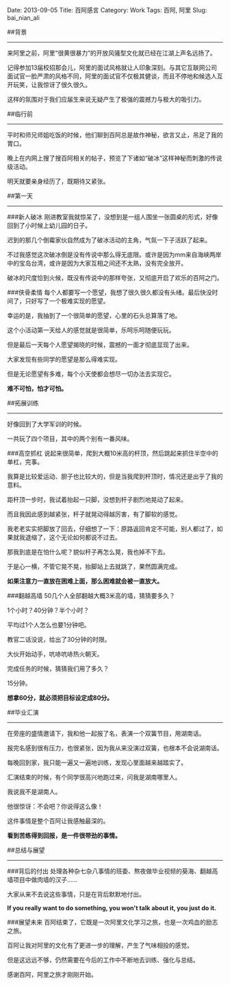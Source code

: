 Date: 2013-09-05
Title: 百阿感言
Category: Work
Tags: 百阿, 阿里
Slug: bai_nian_ali

##背景
* * *
来阿里之前，阿里“很黄很暴力”的开放风骚型文化就已经在江湖上声名远扬了。

记得参加13届校招那会儿，阿里的面试风格就让人印象深刻。与其它互联网公司面试官一脸严肃的风格不同，阿里的面试官不仅极其健谈，而且不停地和候选人互开玩笑，让我惊讶了很久很久。

这样的氛围对于我们应届生来说无疑产生了极强的震撼力与极大的吸引力。

##临行前
* * *
平时和师兄师姐吃饭的时候，他们聊到百阿总是故作神秘，欲言又止，吊足了我的胃口。

晚上在内网上搜了搜百阿相关的帖子，预览了下诸如“破冰”这样神秘而刺激的传说级活动。

明天就要亲身经历了，既期待又紧张。

##第一天
* * *
###新人破冰
刚进教室我就惊呆了，没想到是一组人围坐一张圆桌的形式，好像回到了小时候上幼儿园的日子。

迟到的那几个倒霉家伙自然成为了破冰活动的主角，气氛一下子活跃了起来。

不过我感觉这次破冰倒是没有传说中那么得无底限。或许是因为mm来自海峡两岸中的宝岛台湾，或许是因为大家互相之间还不太熟，没有完全放开。

破冰的尺度恰到火候，既没有传说中的那样夸张，又彻底开启了欢乐的百阿之门。

###侠骨柔情
每个人都要写一个愿望，我想了很久很久都没有头绪。最后快没时间了，只好写了一个极难实现的愿望。

幸运的是，我抽到了一个很简单的愿望，心里的石头总算落了地。

这个小活动第一天给人的感觉就是很简单，乐呵乐呵随便玩玩。

但是最后一天每个人愿望揭晓的时候，震撼的一面才彻底显现了出来。

大家发现有些同学的愿望是那么得难实现。

但是无论愿望有多难，每个小天使都会想尽一切办法去实现它。

**难不可怕，怕才可怕。**

##拓展训练
* * *
好像回到了大学军训的时候。

一共玩了四个项目，其中的两个别有一番风味。

###高空抓杠
说起来很简单，爬到大概10米高的杆顶，然后跳起来抓住半空中的单杠，完事。

我算是比较爱运动、胆子也比较大的，但是当我爬到杆顶时，情况还是出乎了我的意料。

距杆顶一步时，我试着抬起一只脚，没想到杆子剧烈地晃动了起来。

而且我因此感到越紧张，杆子就晃动得越厉害，有了脚软的感觉。

我老老实实把脚放了回去，仔细想了一下：原路返回肯定不可能，别人都过了，如果就我退缩了，这个无论如何都说不过去。

那我到底是在怕什么呢？貌似杆子再怎么晃，我也掉不下去。

于是心一横，不管它晃不晃，抬脚站上去就跳了，果然圆满完成。

**如果注意力一直放在困难上面，那么困难就会被一直放大。**

###翻越高墙
50几个人全部翻越大概3米高的墙，猜猜要多久？

1个小时？40分钟？半个小时？

平均过1个人怎么也要1分钟吧。

教官二话没说，给出了30分钟的时限。

大伙开始动手，吭哧吭哧热火朝天。

完成任务的时候，猜猜我们用了多久？

15分钟。

**想拿60分，就必须把目标设定成80分。**

##毕业汇演
* * *
在旁座的盛情邀请下，我和他一起报了名，表演一个双簧节目，用湖南话。

报完名感到很有压力，也很紧张，因为我从来没演过双簧，也根本不会说湖南话。

每晚回到家，我只能一遍又一遍地训练，发现心里面越来越踏实了。

汇演结束的时候，有个同学很高兴地跑过来，问我是湖南哪里人。

我说我不是湖南人。

他很惊讶：不会吧？你说得这么像！

这件事情是整个百阿让我感触最深的。

**看到苦练得到回报，是一件很带劲的事情。**

##总结与展望
* * *
###背后的付出
处理各种杂七杂八事情的班委、熬夜做毕业视频的葵海、翻越高墙项目中做肉墙的汉子……

大家从来不去说这些事情，只是在背后默默地付出。

**If you really want to do something, you won't talk about it, you just do it.**

###展望未来
百阿结束了，它既是一次阿里文化学习之旅，也是一次鸡血的励志之旅。

百阿让我对阿里的文化有了更进一步的理解，产生了气味相投的感觉。

但是这远远不够，仍然需要在今后的工作中不断地去训练、强化与总结。

感谢百阿，阿里之旅才刚刚开始。